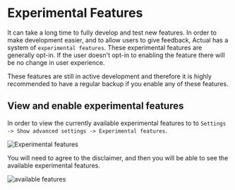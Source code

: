 # Experimental Features

It can take a long time to fully develop and test new features.
In order to make development easier, and to allow users to give feedback, Actual has a system of `experimental features`.
These experimental features are generally opt-in.
If the user doesn't opt-in to enabling the feature there will be no change in user experience.

These features are still in active development and therefore it is highly recommended to have a regular backup if you enable any of these features.

## View and enable experimental features

In order to view the currently available experimental features to to `Settings -> Show advanced settings -> Experimental features`.

![Experimental features](/img/experimental/setting.png)

You will need to agree to the disclaimer, and then you will be able to see the available experimental features.

![available features](/img/experimental/available.png)







